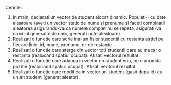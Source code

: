 Cerinte:  
1. In main, declarati un vector de student alocat dinamic. Populati-l cu date aleatoare (aveti un vector static de nume si prenume si faceti combinatii aleatorea asigurandu-va ca numele complet nu se repeta, asigurati-va ca id-ul generat este unic, generati note aleatoare).  
2. Realizati o functie care scrie intr-un fisier studentii cu restanta astfel pe fiecare linie: id, nume, prenume, nr de restante  
3. Realizati o functie care sterge din vector toti studentii care au macar o restanta (realocand spatiul ocupat). Afisati vectorul rezultat.  
4. Realizati o functie care adauga in vector un student nou, pe o anumita pozitie (realocand spatiul ocupat). Afisati vectorul rezultat.  
5. Realizati o functie care modifica in vector un student (gasit dupa id) cu un alt student (generat aleator).
